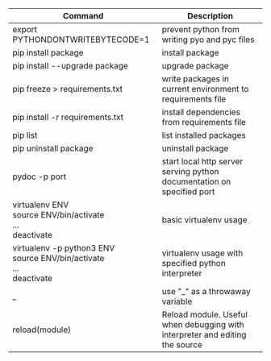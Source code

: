 Command|Description
---|---
export PYTHONDONTWRITEBYTECODE=1|prevent python from writing pyo and pyc files
pip install package|install package
pip install --upgrade package|upgrade package
pip freeze > requirements.txt|write packages in current environment to requirements file
pip install -r requirements.txt|install dependencies from requirements file
pip list|list installed packages
pip uninstall package|uninstall package
pydoc -p port|start local http server serving python documentation on specified port
virtualenv ENV<br>source ENV/bin/activate<br>...<br>deactivate|basic virtualenv usage
virtualenv -p python3 ENV<br>source ENV/bin/activate<br>...<br>deactivate|virtualenv usage with specified python interpreter
_|use "_" as a throwaway variable
reload(module)|Reload module. Useful when debugging with interpreter and editing the source
